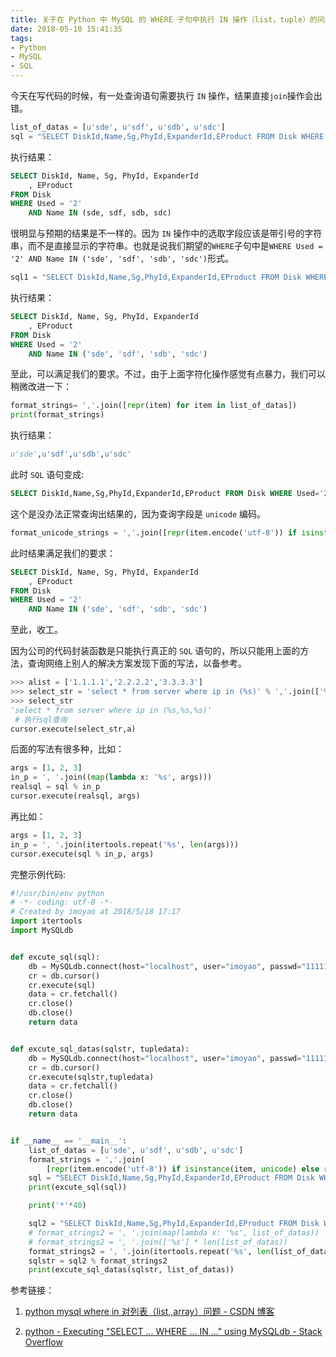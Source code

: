 ```yaml
---
title: 关于在 Python 中 MySQL 的 WHERE 子句中执行 IN 操作（list，tuple）的问题
date: 2018-05-10 15:41:35
tags:
- Python
- MySQL
- SQL
---
```


今天在写代码的时候，有一处查询语句需要执行 `IN` 操作，结果直接`join`操作会出错。
<!--more-->

```Python
list_of_datas = [u'sde', u'sdf', u'sdb', u'sdc']
sql = "SELECT DiskId,Name,Sg,PhyId,ExpanderId,EProduct FROM Disk WHERE Used='2' AND Name IN (%s)" % ','.join(list_of_datas)
```

执行结果：

```SQL
SELECT DiskId, Name, Sg, PhyId, ExpanderId
	, EProduct
FROM Disk
WHERE Used = '2'
	AND Name IN (sde, sdf, sdb, sdc)
```

很明显与预期的结果是不一样的。因为 `IN` 操作中的选取字段应该是带引号的字符串，而不是直接显示的字符串。也就是说我们期望的`WHERE`子句中是`WHERE Used = '2' AND Name IN ('sde', 'sdf', 'sdb', 'sdc')`形式。

```Python
sql1 = "SELECT DiskId,Name,Sg,PhyId,ExpanderId,EProduct FROM Disk WHERE Used='2' AND Name IN (%s)" % ','.join(["'%s'" % item for item in list_of_datas])
```

执行结果：

```SQL
SELECT DiskId, Name, Sg, PhyId, ExpanderId
	, EProduct
FROM Disk
WHERE Used = '2'
	AND Name IN ('sde', 'sdf', 'sdb', 'sdc')
```

至此，可以满足我们的要求。不过，由于上面字符化操作感觉有点暴力，我们可以稍微改进一下：

```Python
format_strings= ','.join([repr(item) for item in list_of_datas])
print(format_strings)
```

执行结果：

```Python
u'sde',u'sdf',u'sdb',u'sdc'
```

此时 `SQL` 语句变成:

```SQL
SELECT DiskId,Name,Sg,PhyId,ExpanderId,EProduct FROM Disk WHERE Used='2' AND Name IN (u'sde',u'sdf',u'sdb',u'sdc')
```

这个是没办法正常查询出结果的，因为查询字段是 `unicode` 编码。

```Python
format_unicode_strings = ','.join([repr(item.encode('utf-8')) if isinstance(item,unicode) else repr(item) for item in list_of_datas])
```

此时结果满足我们的要求：

```SQL
SELECT DiskId, Name, Sg, PhyId, ExpanderId
	, EProduct
FROM Disk
WHERE Used = '2'
	AND Name IN ('sde', 'sdf', 'sdb', 'sdc')
```

至此，收工。

因为公司的代码封装函数是只能执行真正的 `SQL` 语句的，所以只能用上面的方法，查询网络上别人的解决方案发现下面的写法，以备参考。

```Python
>>> alist = ['1.1.1.1','2.2.2.2','3.3.3.3']                                                    
>>> select_str = 'select * from server where ip in (%s)' % ','.join(['%s'] * len(alist))       
>>> select_str  
'select * from server where ip in (%s,%s,%s)' 
 # 执行sql查询
cursor.execute(select_str,a)  
```

后面的写法有很多种，比如：

```Python
args = [1, 2, 3]
in_p = ', '.join((map(lambda x: '%s', args)))
realsql = sql % in_p
cursor.execute(realsql, args)
```

再比如：

```Python
args = [1, 2, 3]
in_p = ', '.join(itertools.repeat('%s', len(args)))
cursor.execute(sql % in_p, args)
```

完整示例代码:

```Python
#!/usr/bin/env python
# -*- coding: utf-8 -*-
# Created by imoyao at 2018/5/18 17:17
import itertools
import MySQLdb


def excute_sql(sql):
    db = MySQLdb.connect(host="localhost", user="imoyao", passwd="111111", db="ODSP", charset="utf8")
    cr = db.cursor()
    cr.execute(sql)
    data = cr.fetchall()
    cr.close()
    db.close()
    return data


def excute_sql_datas(sqlstr, tupledata):
    db = MySQLdb.connect(host="localhost", user="imoyao", passwd="111111", db="ODSP", charset="utf8")
    cr = db.cursor()
    cr.execute(sqlstr,tupledata)
    data = cr.fetchall()
    cr.close()
    db.close()
    return data


if __name__ == '__main__':
    list_of_datas = [u'sde', u'sdf', u'sdb', u'sdc']
    format_strings = ','.join(
        [repr(item.encode('utf-8')) if isinstance(item, unicode) else repr(item) for item in list_of_datas])
    sql = "SELECT DiskId,Name,Sg,PhyId,ExpanderId,EProduct FROM Disk WHERE Used='2' AND Name IN (%s)" % format_strings
    print(excute_sql(sql))

    print('*'*40)

    sql2 = "SELECT DiskId,Name,Sg,PhyId,ExpanderId,EProduct FROM Disk WHERE Used='2' AND Name IN (%s)"
    # format_strings2 = ', '.join(map(lambda x: '%s', list_of_datas))
    # format_strings2 = ', '.join(['%s'] * len(list_of_datas))
    format_strings2 = ', '.join(itertools.repeat('%s', len(list_of_datas)))
    sqlstr = sql2 % format_strings2
    print(excute_sql_datas(sqlstr, list_of_datas))

```

参考链接：

1. [python mysql where in 对列表（list,,array）问题 - CSDN 博客](https://blog.csdn.net/u011085172/article/details/79044490)

2. [python - Executing "SELECT ... WHERE ... IN ..." using MySQLdb - Stack Overflow](https://stackoverflow.com/questions/4574609/executing-select-where-in-using-mysqldb)